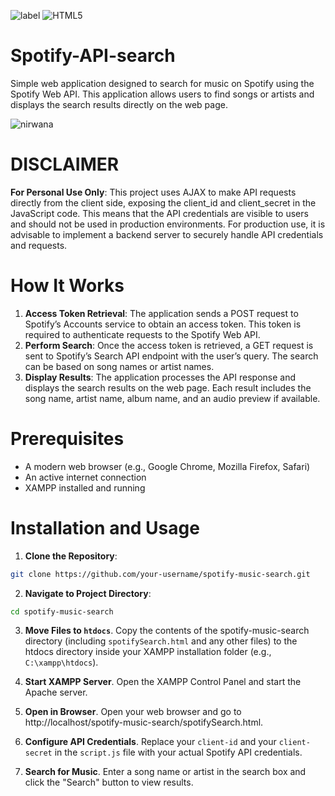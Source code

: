 ![label](https://img.shields.io/badge/Javascript-orange?style=for-the-badge&logo=javascript)
![HTML5](https://img.shields.io/badge/html5-%23E34F26.svg?style=for-the-badge&logo=html5&logoColor=white)

# Spotify-API-search

Simple web application designed to search for music on Spotify using the Spotify Web API. This application allows users to find songs or artists and displays the search results directly on the web page.

![nirwana](https://github.com/user-attachments/assets/6d71617a-1009-46ff-8450-a82c183dda8c)

# DISCLAIMER
**For Personal Use Only**: This project uses AJAX to make API requests directly from the client side, exposing the client_id and client_secret in the JavaScript code. This means that the API credentials are visible to users and should not be used in production environments. For production use, it is advisable to implement a backend server to securely handle API credentials and requests.

# How It Works
1. **Access Token Retrieval**:
    The application sends a POST request to Spotify’s Accounts service to obtain an access token. This token is required to authenticate requests to the Spotify Web API.
3. **Perform Search**:
    Once the access token is retrieved, a GET request is sent to Spotify’s Search API endpoint with the user’s query. The search can be based on song names or artist names.
4. **Display Results**:
    The application processes the API response and displays the search results on the web page. Each result includes the song name, artist name, album name, and an audio preview if available.

# Prerequisites
- A modern web browser (e.g., Google Chrome, Mozilla Firefox, Safari)
- An active internet connection
- XAMPP installed and running

# Installation and Usage
1. **Clone the Repository**:
```bash
git clone https://github.com/your-username/spotify-music-search.git
```

2. **Navigate to Project Directory**:
```bash
cd spotify-music-search
```

3. **Move Files to `htdocs`**. Copy the contents of the spotify-music-search directory (including `spotifySearch.html` and any other files) to the htdocs directory inside your XAMPP installation folder (e.g., `C:\xampp\htdocs`).

4. **Start XAMPP Server**. Open the XAMPP Control Panel and start the Apache server.

5. **Open in Browser**. Open your web browser and go to     http://localhost/spotify-music-search/spotifySearch.html.

6. **Configure API Credentials**. Replace your `client-id` and your `client-secret` in the `script.js` file with your actual Spotify API credentials.

7. **Search for Music**. Enter a song name or artist in the search box and click the "Search" button to view results.
